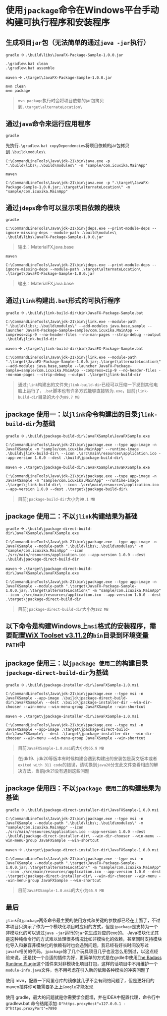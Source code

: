 使用`jpackage`命令在Windows平台手动构建可执行程序和安装程序
==========

## 生成项目`jar`包（无法简单的通过`java -jar`执行）
`gradle` -> `.\build\libs\JavaFX-Package-Sample-1.0.0.jar`
```
.\gradlew.bat clean
.\gradlew.bat assemble
```
`maven` -> `.\target\JavaFX-Package-Sample-1.0.0.jar`
```
mvn clean
mvn package
```
> `mvn package`执行时会将项目依赖的jar包拷贝到`.\target\alternateLocation\`

## 通过`java`命令来运行应用程序
`gradle`

先执行`.\gradlew.bat copyDependencies`将项目依赖的jar包拷贝到`.\build\modules\`
```shell
C:\CommandLineTools\Java\jdk-21\bin\java.exe -p ".\build\libs\;.\build\modules\" -m "sample/com.icuxika.MainApp"
```
`maven`
```shell
C:\CommandLineTools\Java\jdk-21\bin\java.exe -p ".\target\JavaFX-Package-Sample-1.0.0.jar;.\target\alternateLocation\" -m "sample/com.icuxika.MainApp"
```

## 通过`jdeps`命令可以显示项目依赖的模块
`gradle`
```shell
C:\CommandLineTools\Java\jdk-21\bin\jdeps.exe --print-module-deps --ignore-missing-deps --module-path .\build\modules\ .\build\libs\JavaFX-Package-Sample-1.0.0.jar
```
> 输出：MaterialFX,java.base
 
`maven`
```shell
C:\CommandLineTools\Java\jdk-21\bin\jdeps.exe --print-module-deps --ignore-missing-deps --module-path .\target\alternateLocation\ .\target\JavaFX-Package-Sample-1.0.0.jar
```
> 输出：MaterialFX,java.base

## 通过`jlink`构建出`.bat`形式的可执行程序
`gradle` -> `.\build\jlink-build-dir\bin\JavaFX-Package-Sample.bat`
```shell
C:\CommandLineTools\Java\jdk-21\bin\jlink.exe --module-path ".\build\libs\;.\build\modules\" --add-modules java.base,sample --launcher JavaFX-Package-Sample=sample/com.icuxika.MainApp --compress=zip-9 --no-header-files --no-man-pages --strip-debug --output .\build\jlink-build-dir
```

`maven` -> `.\target\jlink-build-dir\bin\JavaFX-Package-Sample.bat`
```shell
C:\CommandLineTools\Java\jdk-21\bin\jlink.exe --module-path ".\target\JavaFX-Package-Sample-1.0.0.jar;.\target\alternateLocation\" --add-modules java.base,sample --launcher JavaFX-Package-Sample=sample/com.icuxika.MainApp --compress=zip-9 --no-header-files --no-man-pages --strip-debug --output .\target\jlink-build-dir
```

> 通过`jlink`构建出的文件夹`jlink-build-dir`已经可以压缩一下发到其他电脑上运行了，`.bat`脚本也有许多方式能够直接转为`.exe`，目前`jlink-build-dir`目录的大小为`89.7 MB`

## jpackage 使用一：以`jlink`命令构建出的目录`jlink-build-dir`为基础
`gradle` -> `.\build\jpackage-build-dir\JavaFXSample\JavaFXSample.exe`
```shell
C:\CommandLineTools\Java\jdk-21\bin\jpackage.exe --type app-image -n JavaFXSample -m "sample/com.icuxika.MainApp" --runtime-image .\build\jlink-build-dir\ --icon .\src\main\resources\application.ico --app-version 1.0.0 --dest .\build\jpackage-build-dir\
```
`maven` -> `.\target\jpackage-build-dir\JavaFXSample\JavaFXSample.exe`
```shell
C:\CommandLineTools\Java\jdk-21\bin\jpackage.exe --type app-image -n JavaFXSample -m "sample/com.icuxika.MainApp" --runtime-image .\target\jlink-build-dir\ --icon .\src\main\resources\application.ico --app-version 1.0.0 --dest .\target\jpackage-build-dir\
```

> 目前`jpackage-build-dir`大小为`90.1 MB`

## jpackage 使用二：不以`jlink`构建结果为基础
`gradle` -> `.\build\jpackage-direct-build-dir\JavaFXSample\JavaFXSample.exe`
```shell
C:\CommandLineTools\Java\jdk-21\bin\jpackage.exe --type app-image -n JavaFXSample --module-path ".\build\libs\;.\build\modules\" -m "sample/com.icuxika.MainApp" --icon ./src/main/resources/application.ico --app-version 1.0.0 --dest .\build\jpackage-direct-build-dir
```
`maven` -> `.\target\jpackage-direct-build-dir\JavaFXSample\JavaFXSample.exe`
```shell
C:\CommandLineTools\Java\jdk-21\bin\jpackage.exe --type app-image -n JavaFXSample --module-path ".\target\JavaFX-Package-Sample-1.0.0.jar;.\target\alternateLocation\" -m "sample/com.icuxika.MainApp" --icon ./src/main/resources/application.ico --app-version 1.0.0 --dest .\target\jpackage-direct-build-dir
```

> 目前`jpackage-direct-build-dir`大小为`182 MB`

## 以下命令是构建Windows上`msi`格式的安装程序，需要配置[WiX Toolset v3.11.2](https://github.com/wixtoolset/wix3/releases/tag/wix3112rtm)的`bin`目录到环境变量`PATH`中

## jpackage 使用三：以`jpackage 使用二`的构建目录`jpackage-direct-build-dir`为基础
`gradle` -> `.\build\jpackage-installer-dir\JavaFXSample-1.0.msi`
```shell
C:\CommandLineTools\Java\jdk-21\bin\jpackage.exe --type msi -n JavaFXSample --app-image .\build\jpackage-direct-build-dir\JavaFXSample\ --dest .\build\jpackage-installer-dir --win-dir-chooser --win-menu --win-menu-group JavaFXSample --win-shortcut
```
`maven` -> `.\target\jpackage-installer-dir\JavaFXSample-1.0.msi`
```shell
C:\CommandLineTools\Java\jdk-21\bin\jpackage.exe --type msi -n JavaFXSample --app-image .\target\jpackage-direct-build-dir\JavaFXSample\ --dest .\target\jpackage-installer-dir --win-dir-chooser --win-menu --win-menu-group JavaFXSample --win-shortcut
```

> 目前`JavaFXSample-1.0.msi`的大小为`65.9 MB`

> 在jdk19、jdk20等版本有时候构建会遇到构建出的安装包是英文版本或者`exited with 311 code`的错误，请切换到`java20`分支此文件查看相应的解决方法，当前jdk21没有遇到这些问题

## jpackage 使用四：不以`jpackage 使用二`的构建结果为基础
`gradle` -> `.\build\jpackage-direct-installer-dir\JavaFXSample-1.0.0.msi`
```shell
C:\CommandLineTools\Java\jdk-21\bin\jpackage.exe --type msi -n JavaFXSample --module-path ".\build\libs\;.\build\modules\" -m "sample/com.icuxika.MainApp" --icon ./src/main/resources/application.ico --app-version 1.0.0 --dest .\build\jpackage-direct-installer-dir\ --win-dir-chooser --win-menu --win-menu-group JavaFXSample --win-shortcut
```
`maven` -> `.\target\jpackage-direct-installer-dir\JavaFXSample-1.0.0.msi`
```shell
C:\CommandLineTools\Java\jdk-21\bin\jpackage.exe --type msi -n JavaFXSample --module-path ".\target\JavaFX-Package-Sample-1.0.0.jar;.\target\alternateLocation\" -m "sample/com.icuxika.MainApp" --icon ./src/main/resources/application.ico --app-version 1.0.0 --dest .\target\jpackage-direct-installer-dir\ --win-dir-chooser --win-menu --win-menu-group JavaFXSample --win-shortcut
```

> 目前`JavaFXSample-1.0.msi`的大小为`65.9 MB`


## 最后
`jlink`和`jpackage`两条命令最主要的使用方式和关键的参数都已经在上面了，不过本项目只演示了作为一个模块化项目时应用的方式，但是`jpackage`是支持为一个非模块化的可以通过`java -jar`运行的`jar`包生成对应的exe的。
Java模块化尤其是这种纯命令行的方式难以处理很多情况比如非模块化的依赖，甚至同时支持模块化导入和兼容非模块化的依赖有时也会遇到问题，我已经有好长时间没写过`javafx`相关的代码，`jpackage`除了几个玩具项目几乎也没怎么用到过，以这点经验来说，还是找一个合适的插件为好，更简单的方式是在grdle中使用[The Badass Runtime Plugin](https://badass-runtime-plugin.beryx.org/releases/latest/)这个插件来对非模块化项目打包，这样的话项目中不用维护一个`module-info.java`文件，也不用考虑在引入新的依赖各种模块的冲突问题了

使用 mvn，配置一下阿里仓库的镜像就几乎不会有网络问题了，但是更好用的maven插件你可能需要多上上`Google`才能发现

使用 gradle，最大的问题就是你需要学会翻墙，并在IDEA中配置代理，命令行中 gradlew.bat 命令结尾添加`-D"https.proxyHost"=127.0.0.1 -D"https.proxyPort"=7890`

